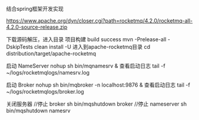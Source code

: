 结合spring框架开发实现

https://www.apache.org/dyn/closer.cgi?path=rocketmq/4.2.0/rocketmq-all-4.2.0-source-release.zip

下载源码解压，进入目录
项目构建  build success
mvn -Prelease-all -DskipTests clean install -U
进入到apache-rocketmq目录
cd distribution/target/apache-rocketmq

启动 NameServer
nohup sh bin/mqnamesrv &
查看启动日志
tail -f ~/logs/rocketmqlogs/namesrv.log

启动 Broker
nohup sh bin/mqbroker -n localhost:9876 &
查看启动日志
tail -f ~/logs/rocketmqlogs/broker.log

关闭服务器
//停止 broker
sh bin/mqshutdown broker
//停止 nameserver
sh bin/mqshutdown namesrv
